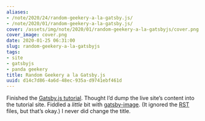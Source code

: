 ```yaml
---
aliases:
- /note/2020/24/random-geekery-a-la-gatsby.js/
- /note/2020/01/random-geekery-a-la-gatsby.js/
cover: /assets/img/note/2020/01/random-geekery-a-la-gatsbyjs/cover.png
cover_image: cover.png
date: 2020-01-25 06:31:00
slug: random-geekery-a-la-gatsbyjs
tags:
- site
- gatsbyjs
- panda geekery
title: Random Geekery a la Gatsby.js
uuid: d14c7d86-4a6d-48ec-935a-d9741ebf461d
---
```


Finished the [Gatsby.js tutorial](https://www.gatsbyjs.org/tutorial/).
Thought I’d dump the live site’s content into the tutorial site. Fiddled
a *little* bit with
[gatsby-image](https://www.gatsbyjs.org/packages/gatsby-image/). (It
ignored the [RST](/tag/rst) files, but that’s okay.) I never did change
the title.
